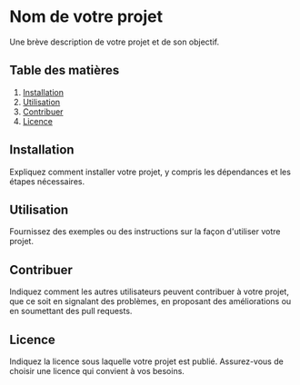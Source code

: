 # Nom de votre projet

Une brève description de votre projet et de son objectif.

## Table des matières

1. [Installation](#installation)
2. [Utilisation](#utilisation)
3. [Contribuer](#contribuer)
4. [Licence](#licence)

## Installation

Expliquez comment installer votre projet, y compris les dépendances et les étapes nécessaires.

## Utilisation

Fournissez des exemples ou des instructions sur la façon d'utiliser votre projet.

## Contribuer

Indiquez comment les autres utilisateurs peuvent contribuer à votre projet, que ce soit en signalant des problèmes, en proposant des améliorations ou en soumettant des pull requests.

## Licence

Indiquez la licence sous laquelle votre projet est publié. Assurez-vous de choisir une licence qui convient à vos besoins.

